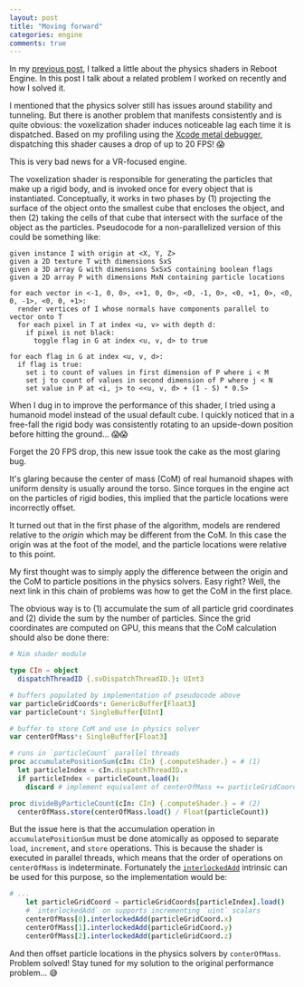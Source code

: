 ```yaml
---
layout: post
title: "Moving forward"
categories: engine
comments: true
---
```


In my [previous post](./2024-12-15-a-new-engine-for-a-new-year.md#physics-shaders), I talked a little about the physics shaders in Reboot Engine. In this post I talk about a related problem I worked on recently and how I solved it.

I mentioned that the physics solver still has issues around stability and tunneling. But there is another problem that manifests consistently and is quite obvious: the voxelization shader induces noticeable lag each time it is dispatched. Based on my profiling using the [Xcode metal debugger](https://developer.apple.com/documentation/xcode/metal-debugger/), dispatching this shader causes a drop of up to 20 FPS! 😱

This is very bad news for a VR-focused engine.

The voxelization shader is responsible for generating the particles that make up a rigid body, and is invoked once for every object that is instantiated. Conceptually, it works in two phases by (1) projecting the surface of the object onto the smallest cube that encloses the object, and then (2) taking the cells of that cube that intersect with the surface of the object as the particles. Pseudocode for a non-parallelized version of this could be something like:

```
given instance I with origin at <X, Y, Z>
given a 2D texture T with dimensions SxS
given a 3D array G with dimensions SxSxS containing boolean flags
given a 2D array P with dimensions MxN containing particle locations

for each vector in <-1, 0, 0>, <+1, 0, 0>, <0, -1, 0>, <0, +1, 0>, <0, 0, -1>, <0, 0, +1>:
  render vertices of I whose normals have components parallel to vector onto T
  for each pixel in T at index <u, v> with depth d:
    if pixel is not black:
      toggle flag in G at index <u, v, d> to true

for each flag in G at index <u, v, d>:
  if flag is true:
    set i to count of values in first dimension of P where i < M
    set j to count of values in second dimension of P where j < N
    set value in P at <i, j> to <<u, v, d> + (1 - S) * 0.5>
```

When I dug in to improve the performance of this shader, I tried using a humanoid model instead of the usual default cube. I quickly noticed that in a free-fall the rigid body was consistently rotating to an upside-down position before hitting the ground... 😱😱

Forget the 20 FPS drop, this new issue took the cake as the most glaring bug.

It's glaring because the center of mass (CoM) of real humanoid shapes with uniform density is usually around the torso. Since torques in the engine act on the particles of rigid bodies, this implied that the particle locations were incorrectly offset.

It turned out that in the first phase of the algorithm, models are rendered relative to the *origin* which may be different from the CoM. In this case the origin was at the foot of the model, and the particle locations were relative to this point.

My first thought was to simply apply the difference between the origin and the CoM to particle positions in the physics solvers. Easy right? Well, the next link in this chain of problems was how to get the CoM in the first place.

The obvious way is to (1) accumulate the sum of all particle grid coordinates and (2) divide the sum by the number of particles. Since the grid coordinates are computed on GPU, this means that the CoM calculation should also be done there:

```nim
# Nim shader module

type CIn = object
  dispatchThreadID {.svDispatchThreadID.}: UInt3

# buffers populated by implementation of pseudocode above
var particleGridCoords*: GenericBuffer[Float3]
var particleCount*: SingleBuffer[UInt]

# buffer to store CoM and use in physics solver
var centerOfMass*: SingleBuffer[Float3]

# runs in `particleCount` parallel threads
proc accumulatePositionSum(cIn: CIn) {.computeShader.} = # (1)
  let particleIndex = cIn.dispatchThreadID.x
  if particleIndex < particleCount.load():
    discard # implement equivalent of centerOfMass += particleGridCoords[particleIndex]

proc divideByParticleCount(cIn: CIn) {.computeShader.} = # (2)
  centerOfMass.store(centerOfMass.load() / Float(particleCount))
```

But the issue here is that the accumulation operation in `accumulatePositionSum` must be done atomically as opposed to separate `load`, `increment`, and `store` operations. This is because the shader is executed in parallel threads, which means that the order of operations on `centerOfMass` is indeterminate. Fortunately the [`interlockedAdd`](https://learn.microsoft.com/en-us/windows/win32/direct3dhlsl/interlockedadd) intrinsic can be used for this purpose, so the implementation would be:

```nim
# ...
    let particleGridCoord = particleGridCoords[particleIndex].load()
    # `interlockedAdd` on supports incrementing `uint` scalars
    centerOfMass[0].interlockedAdd(particleGridCoord.x)
    centerOfMass[1].interlockedAdd(particleGridCoord.y)
    centerOfMass[2].interlockedAdd(particleGridCoord.z)
```

And then offset particle locations in the physics solvers by `conterOfMass`. Problem solved! Stay tuned for my solution to the original performance problem... 😅
